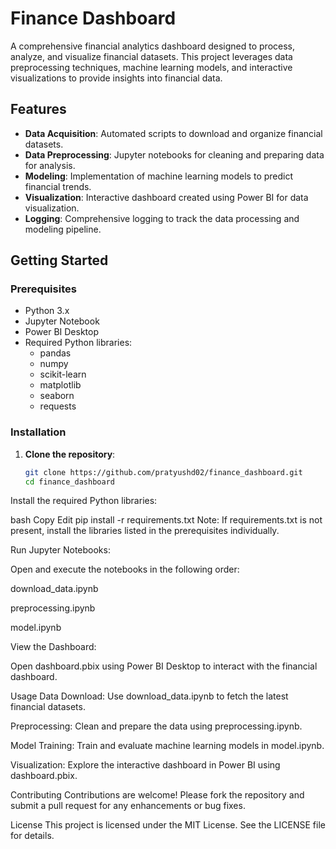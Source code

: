 # Finance Dashboard

A comprehensive financial analytics dashboard designed to process, analyze, and visualize financial datasets. This project leverages data preprocessing techniques, machine learning models, and interactive visualizations to provide insights into financial data.

## Features

- **Data Acquisition**: Automated scripts to download and organize financial datasets.
- **Data Preprocessing**: Jupyter notebooks for cleaning and preparing data for analysis.
- **Modeling**: Implementation of machine learning models to predict financial trends.
- **Visualization**: Interactive dashboard created using Power BI for data visualization.
- **Logging**: Comprehensive logging to track the data processing and modeling pipeline.

## Getting Started

### Prerequisites

- Python 3.x
- Jupyter Notebook
- Power BI Desktop
- Required Python libraries:
  - pandas
  - numpy
  - scikit-learn
  - matplotlib
  - seaborn
  - requests

### Installation

1. **Clone the repository**:

   ```bash
   git clone https://github.com/pratyushd02/finance_dashboard.git
   cd finance_dashboard
Install the required Python libraries:

bash
Copy
Edit
pip install -r requirements.txt
Note: If requirements.txt is not present, install the libraries listed in the prerequisites individually.

Run Jupyter Notebooks:

Open and execute the notebooks in the following order:

download_data.ipynb

preprocessing.ipynb

model.ipynb

View the Dashboard:

Open dashboard.pbix using Power BI Desktop to interact with the financial dashboard.

Usage
Data Download: Use download_data.ipynb to fetch the latest financial datasets.

Preprocessing: Clean and prepare the data using preprocessing.ipynb.

Model Training: Train and evaluate machine learning models in model.ipynb.

Visualization: Explore the interactive dashboard in Power BI using dashboard.pbix.

Contributing
Contributions are welcome! Please fork the repository and submit a pull request for any enhancements or bug fixes.

License
This project is licensed under the MIT License. See the LICENSE file for details.
